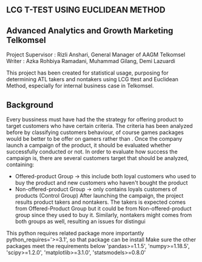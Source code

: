LCG T-TEST USING EUCLIDEAN METHOD
---------------------------------
Advanced Analytics and Growth Marketing Telkomsel
-------------------------------------------------
Project Supervisor : Rizli Anshari, General Manager of AAGM Telkomsel
Writer             : Azka Rohbiya Ramadani, Muhammad Gilang, Demi Lazuardi

This project has been created for statistical usage, purposing for determining ATL takers and nontakers using LCG ttest and Euclidean Method, especially for internal business case in Telkomsel.

Background
----------
Every bussiness must have had the the strategy for offering product to target customers who have certain criteria. The criteria has been analyzed before by classifying customers behaviour, of course games packages  would be better to be offer on gamers rather than . Once the company launch a campaign of the product, it should be evaluated whether successfully conducted or not. In order to evaluate how success the campaign is, there are several customers target that should be analyzed, containing:
- Offered-product Group -> this include both loyal customers who used to buy the product and new customers who haven't bought the product
- Non-offered-product Group -> only contains loyals customers of products (Control Group)
After launching the campaign, the project results product takers and nontakers. The takers is expected comes from Offered-Product Group but it could be from Non-offered-product group since they used to buy it. Similarly, nontakers might comes from both groups as well, resulting an issues for distingui


This python requires related package
more importantly python_requires='>=3.1', so that package can be install
Make sure the other packages meet the requirements below
'pandas>=1.1.5',
'numpy>=1.18.5',
'scipy>=1.2.0',
'matplotlib>=3.1.0',
'statsmodels>=0.8.0'
